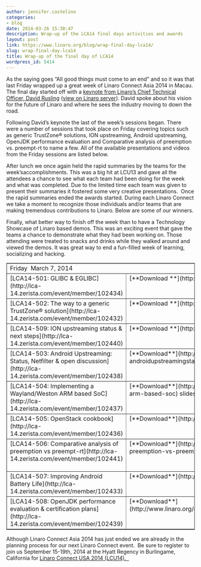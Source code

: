 ```yaml
---
author: jennifer.castelino
categories:
- blog
date: 2014-03-26 15:30:47
description: Wrap-up of the LCA14 final days activities and awards
layout: post
link: https://www.linaro.org/blog/wrap-final-day-lca14/
slug: wrap-final-day-lca14
title: Wrap-up of the final day of LCA14
wordpress_id: 5414
---
```


As the saying goes “All good things must come to an end” and so it was that last Friday wrapped up a great week of Linaro Connect Asia 2014 in Macau. The final day started off with a [keynote from Linaro’s Chief Technical Officer, David Rusling](https://www.youtube.com/watch?v=AQRVNO4NEaM) ([view on Linaro server](http://people.linaro.org/linaro-connect/lca14/videos/03-07-Friday/Keynote-%20David%20Rusling.mp4)). David spoke about his vision for the future of Linaro and where he sees the industry moving to down the road.

Following David’s keynote the last of the week’s sessions began. There were a number of sessions that took place on Friday covering topics such as generic TrustZone® solutions, ION upstreaming, Android upstreaming, OpenJDK performance evaluation and Comparative analysis of preemption vs. preempt-rt to name a few. All of the available presentations and videos from the Friday sessions are listed below.

After lunch we once again held the rapid summaries by the teams for the week’saccomplishments. This was a big hit at LCU13 and gave all the attendees a chance to see what each team had been doing for the week and what was completed. Due to the limited time each team was given to present their summaries it fostered some very creative presentations.  Once the rapid summaries ended the awards started. During each Linaro Connect we take a moment to recognize those individuals and/or teams that are making tremendous contributions to Linaro. Below are some of our winners.


Finally, what better way to finish off the week than to have a Technology Showcase of Linaro based demos. This was an exciting event that gave the teams a chance to demonstrate what they had been working on. Those attending were treated to snacks and drinks while they walked around and viewed the demos. It was great way to end a fun-filled week of learning, socializing and hacking.

<table cellpadding="0" width="100%" cellspacing="0" border="1" class="table responsive-table" >
<tbody >
<tr >

<td colspan="4" width="874" valign="top" markdown="1">
Friday  March 7, 2014
</td>
</tr>
<tr >

<td width="268" valign="top" markdown="1">
[LCA14-501: GLIBC & EGLIBC](http://lca-14.zerista.com/event/member/102434)
</td>

<td width="175" valign="top" markdown="1">
[**Download **](http://www.slideshare.net/linaroorg/lca14-14501-glibceglibc)slides
</td>

<td width="204" valign="top" markdown="1">
[**Video**](https://www.youtube.com/watch?v=_xAo1zvmyC8&list=UUIVqQKxCyQLJS6xvSmfndLA) (You Tube)
</td>

<td width="227" valign="top" markdown="1">
[**Video**** **](http://people.linaro.org/linaro-connect/lca14/videos/03-07-Friday/LCA14-501-%20GLIBC%20&%20EGLIBC.mp4)(Linaro Server)
</td>
</tr>
<tr >

<td width="268" valign="top" markdown="1">
[LCA14-502: The way to a generic TrustZone® solution](http://lca-14.zerista.com/event/member/102432)
</td>

<td width="175" valign="top" markdown="1">
[**Download **](http://www.slideshare.net/linaroorg/lca14-502-thewaytoagenerictrustzonesolution)slides
</td>

<td width="204" valign="top" markdown="1">
No Video available
</td>

<td width="227" valign="top" markdown="1">
No Video available
</td>
</tr>
<tr >

<td width="268" valign="top" markdown="1">
[LCA14-509: ION upstreaming status & next steps](http://lca-14.zerista.com/event/member/102440)
</td>

<td width="175" valign="top" markdown="1">
[**Download **](http://www.slideshare.net/linaroorg/lca14-509-ionupstreamingstatusnextsteps)slides
</td>

<td width="204" valign="top" markdown="1">
[**Video**](https://www.youtube.com/watch?v=3ds_UJqX7mM) (You Tube)
</td>

<td width="227" valign="top" markdown="1">
[**Video** ](http://people.linaro.org/linaro-connect/lca14/videos/03-07-Friday/LCA14-509-%20ION%20upstreaming%20status%20&%20next%20steps.mp4)(Linaro Server)
</td>
</tr>
<tr >

<td width="268" valign="top" markdown="1">
[LCA14-503: Android Upstreaming: Status, Netfilter & open discussion](http://lca-14.zerista.com/event/member/102438)
</td>

<td width="175" valign="top" markdown="1">
[**Download**](http://www.slideshare.net/linaroorg/lca14-503-androidupstreamingstatusnetfilteropendiscussion) slides
</td>

<td width="204" valign="top" markdown="1">
[**Video**** **](https://www.youtube.com/watch?v=PyHdw-VReFM)(You Tube)
</td>

<td width="227" valign="top" markdown="1">
[**Video** ](http://people.linaro.org/linaro-connect/lca14/videos/03-07-Friday/LCA14-503-%20Android%20Upstreaming-%20Status,%20Netfilter%20&%20open%20discussion.mp4)(Linaro Server)
</td>
</tr>
<tr >

<td width="268" valign="top" markdown="1">
[LCA14-504: Implementing a Wayland/Weston ARM based SoC](http://lca-14.zerista.com/event/member/102437)
</td>

<td width="175" valign="top" markdown="1">
[**Download**](http://www.slideshare.net/linaroorg/lca14-lca14504-implementing-a-waylandweston-arm-based-soc) slides
</td>

<td width="204" valign="top" markdown="1">
[**Video**](https://www.youtube.com/watch?v=IAyVMS5XJS0) (You Tube)
</td>

<td width="227" valign="top" markdown="1">
[**Video** ](http://people.linaro.org/linaro-connect/lca14/videos/03-07-Friday/LCA14-504-%20Implementing%20a%20Wayland-Weston%20ARM%20based%20SoC.mp4)(Linaro Server)
</td>
</tr>
<tr >

<td width="268" valign="top" markdown="1">
[LCA14-505: OpenStack cookbook](http://lca-14.zerista.com/event/member/102436)
</td>

<td width="175" valign="top" markdown="1">
[**Download**](http://www.slideshare.net/linaroorg/lca14-505-openstackcookbook) slides
</td>

<td width="204" valign="top" markdown="1">
[**Video**](https://www.youtube.com/watch?v=-818b2DpDUs) (You Tube)
</td>

<td width="227" valign="top" markdown="1">
[**Video** ](http://people.linaro.org/linaro-connect/lca14/videos/03-07-Friday/LCA14-505-%20OpenStack%20cookbook.mp4)(Linaro Server)
</td>
</tr>
<tr >

<td width="268" valign="top" markdown="1">
[LCA14-506: Comparative analysis of preemption vs preempt-rt](http://lca-14.zerista.com/event/member/102441)
</td>

<td width="175" valign="top" markdown="1">
[**Download**](http://www.slideshare.net/linaroorg/lca14-lca14506-comparative-analysis-of-preemption-vs-preemptrt) slides
</td>

<td width="204" valign="top" markdown="1">
[**Video**](https://www.youtube.com/watch?v=QiguBicpB88) (You Tube)
</td>

<td width="227" valign="top" markdown="1">
[**Video** ](http://people.linaro.org/linaro-connect/lca14/videos/03-07-Friday/LCA14-506-%20Comparative%20analysis%20of%20preemption%20vs%20preempt-rt.mp4)(Linaro Server)
</td>
</tr>
<tr >

<td width="268" valign="top" markdown="1">
[LCA14-507: Improving Android Battery Life](http://lca-14.zerista.com/event/member/102433)
</td>

<td width="175" valign="top" markdown="1">
[**Download**](http://www.slideshare.net/linaroorg/lca14-507-improvingandroidbatterylife) slides
</td>

<td width="204" valign="top" markdown="1">
[**Video**](https://www.youtube.com/watch?v=aqqDHSheuaI) (You Tube)
</td>

<td width="227" valign="top" markdown="1">
[**Video** ](http://people.linaro.org/linaro-connect/lca14/videos/03-07-Friday/LCA14-507-%20Improving%20Android%20Battery%20Life.mp4)(Linaro Server)
</td>
</tr>
<tr >

<td width="268" valign="top" markdown="1">
[LCA14-508: OpenJDK performance evaluation & certification plans](http://lca-14.zerista.com/event/member/102439)
</td>

<td width="175" valign="top" markdown="1">
[**Download**](http://www.linaro.org/documents/download/91c1d2f4fa171f0c3f33a72b01a42d3c53270588e2d36) slides
</td>

<td width="204" valign="top" markdown="1">
[**Video**](https://www.youtube.com/watch?v=42P4XN9C07I) (You Tube)
</td>

<td width="227" valign="top" markdown="1">
[**Video** ](http://people.linaro.org/linaro-connect/lca14/videos/03-07-Friday/LCA14-508-%20OpenJDK%20performance%20evaluation%20&%20certification%20plans.mp4)(Linaro Server)
</td>
</tr>
</tbody>
</table>


Although Linaro Connect Asia 2014 has just ended we are already in the planning process for our next Linaro Connect event.  Be sure to register to join us September 15-19th, 2014 at the Hyatt Regency in Burlingame, California for [Linaro Connect USA 2014 (LCU14).  ](http://www.linaro.org/connect-lcu14)